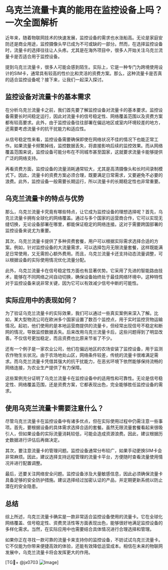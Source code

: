# 乌克兰流量卡真的能用在监控设备上吗？一次全面解析

近年来，随着物联网技术的快速发展，监控设备的需求也水涨船高。无论是家庭安防还是商业用途，监控摄像头早已成为不可或缺的一部分。然而，在选择监控设备时，流量卡的选择往往让人头疼。尤其是在海外项目中，很多人开始关注乌克兰流量卡是否适合用于监控设备。

提到乌克兰流量卡，很多人可能会感到陌生。实际上，它是一种专门为跨境使用设计的SIM卡，通常具有较高的性价比和灵活的资费方案。那么，这种流量卡是否真的适合监控设备呢？接下来，让我们一起深入探讨。

## 监控设备对流量卡的基本需求

在分析乌克兰流量卡之前，我们首先要了解监控设备对流量卡的基本要求。监控设备需要长时间稳定运行，因此对流量卡的信号稳定性、网络覆盖范围以及资费方案都有较高要求。此外，由于监控设备往往部署在偏远地区或室内环境较差的地方，还需要考虑流量卡的抗干扰能力和适应性。

从信号稳定性来看，监控设备需要确保即使在网络状况不佳的情况下也能正常工作。如果流量卡频繁掉线，监控数据丢失，将直接影响后续的监控效果。而从网络覆盖范围来说，监控设备可能分布在不同城市甚至国家，这就要求流量卡能够提供广泛的网络支持。

再看资费方面，监控设备的流量消耗通常较大，尤其是高清摄像头和长时间录制模式下。因此，流量卡的资费方案必须合理，既要满足日常需求，又要避免不必要的浪费。此外，监控设备一般需要长期运行，所以流量卡的长期稳定性也非常重要。

## 乌克兰流量卡的特点与优势

那么，乌克兰流量卡究竟有哪些特点，让它成为监控设备的理想选择呢？首先，乌克兰流量卡拥有全球化的网络覆盖。通过与多个国家的运营商合作，它可以实现无缝切换，无论设备部署在哪里，都能保证稳定的网络连接。这对于需要跨国部署的监控设备来说尤为重要。

其次，乌克兰流量卡提供了多种资费套餐，用户可以根据实际需求选择合适的方案。例如，针对监控设备的大流量需求，可以选择包月无限流量套餐，这样既能满足日常使用，又无需担心额外费用。而且，乌克兰流量卡还支持动态流量调整，可以根据设备的实际使用情况优化流量分配。

此外，乌克兰流量卡在信号稳定性方面也有显著优势。它采用了先进的智能路由技术，能够在不同网络之间自动切换，确保设备始终处于最佳网络环境中。这种特性对于监控设备来说非常关键，因为它可以有效减少信号中断的可能性。

## 实际应用中的表现如何？

为了验证乌克兰流量卡的实际效果，我们可以通过一些真实案例来深入了解。比如，某大型物流公司在欧洲多个国家设置了数百个监控点，用于实时监控货物运输情况。起初，他们使用的是本地运营商提供的流量卡，但经常出现信号不稳定和断网的情况，导致监控数据丢失。后来改用乌克兰流量卡后，这些问题得到了明显改善。不仅信号更加稳定，而且资费也比原来节省了不少。

还有一个例子是一家农业公司，他们在偏远地区的农场安装了监控设备，用于监测农作物生长状况。由于农场地处山区，网络条件较差，传统的流量卡很难满足需求。而乌克兰流量卡凭借其强大的抗干扰能力，在恶劣环境下依然能够保持流畅的网络连接，为农业生产提供了有力保障。

这些案例充分证明了乌克兰流量卡在监控设备中的适用性和可靠性。无论是信号稳定性、网络覆盖范围，还是资费方案，它都表现出色，完全能够胜任监控设备的需求。

## 使用乌克兰流量卡需要注意什么？

尽管乌克兰流量卡在监控设备中有诸多优点，但在实际使用过程中仍需注意一些事项。首先，要根据设备的具体需求选择合适的套餐。虽然无限流量套餐看起来很吸引人，但如果设备的实际流量消耗较低，可能会造成资源浪费。因此，建议根据历史数据进行评估后再做决定。

其次，要注意流量卡的管理问题。监控设备通常分布较广，如果手动更换SIM卡会非常麻烦。因此，建议选择支持远程管理的流量卡平台，方便随时查看流量使用情况并进行配置调整。

最后，还要关注网络安全问题。监控设备涉及大量敏感信息，因此必须确保流量卡具备足够的安全防护措施。建议选择经过加密认证的产品，并定期更新系统以防止潜在的安全隐患。

## 总结

综上所述，乌克兰流量卡确实是一款非常适合监控设备使用的流量卡。它在全球化网络覆盖、信号稳定性、资费灵活性等方面表现出色，能够很好地满足监控设备的多样化需求。当然，在实际应用中也需要结合具体情况进行合理选择和管理。

如果你正在寻找一款可靠的流量卡来支持你的监控设备，不妨试试乌克兰流量卡。它不仅能为你带来便捷高效的体验，还能有效降低运营成本。相信在未来的物联网发展中，乌克兰流量卡将会发挥更大的作用。

[TG💪+ @jx0703 ![Image](https://github.com/user-attachments/assets/dbca1d08-cadb-493c-b0ec-ad6f7a83f270)]